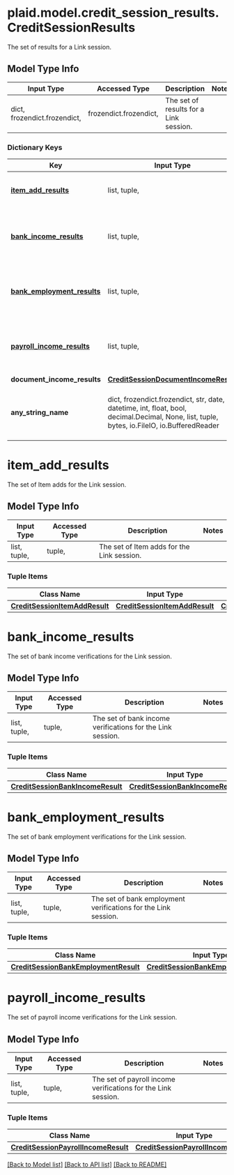 # plaid.model.credit_session_results.CreditSessionResults

The set of results for a Link session.

## Model Type Info
Input Type | Accessed Type | Description | Notes
------------ | ------------- | ------------- | -------------
dict, frozendict.frozendict,  | frozendict.frozendict,  | The set of results for a Link session. | 

### Dictionary Keys
Key | Input Type | Accessed Type | Description | Notes
------------ | ------------- | ------------- | ------------- | -------------
**[item_add_results](#item_add_results)** | list, tuple,  | tuple,  | The set of Item adds for the Link session. | [optional] 
**[bank_income_results](#bank_income_results)** | list, tuple,  | tuple,  | The set of bank income verifications for the Link session. | [optional] 
**[bank_employment_results](#bank_employment_results)** | list, tuple,  | tuple,  | The set of bank employment verifications for the Link session. | [optional] 
**[payroll_income_results](#payroll_income_results)** | list, tuple,  | tuple,  | The set of payroll income verifications for the Link session. | [optional] 
**document_income_results** | [**CreditSessionDocumentIncomeResult**](CreditSessionDocumentIncomeResult.md) | [**CreditSessionDocumentIncomeResult**](CreditSessionDocumentIncomeResult.md) |  | [optional] 
**any_string_name** | dict, frozendict.frozendict, str, date, datetime, int, float, bool, decimal.Decimal, None, list, tuple, bytes, io.FileIO, io.BufferedReader | frozendict.frozendict, str, BoolClass, decimal.Decimal, NoneClass, tuple, bytes, FileIO | any string name can be used but the value must be the correct type | [optional]

# item_add_results

The set of Item adds for the Link session.

## Model Type Info
Input Type | Accessed Type | Description | Notes
------------ | ------------- | ------------- | -------------
list, tuple,  | tuple,  | The set of Item adds for the Link session. | 

### Tuple Items
Class Name | Input Type | Accessed Type | Description | Notes
------------- | ------------- | ------------- | ------------- | -------------
[**CreditSessionItemAddResult**](CreditSessionItemAddResult.md) | [**CreditSessionItemAddResult**](CreditSessionItemAddResult.md) | [**CreditSessionItemAddResult**](CreditSessionItemAddResult.md) |  | 

# bank_income_results

The set of bank income verifications for the Link session.

## Model Type Info
Input Type | Accessed Type | Description | Notes
------------ | ------------- | ------------- | -------------
list, tuple,  | tuple,  | The set of bank income verifications for the Link session. | 

### Tuple Items
Class Name | Input Type | Accessed Type | Description | Notes
------------- | ------------- | ------------- | ------------- | -------------
[**CreditSessionBankIncomeResult**](CreditSessionBankIncomeResult.md) | [**CreditSessionBankIncomeResult**](CreditSessionBankIncomeResult.md) | [**CreditSessionBankIncomeResult**](CreditSessionBankIncomeResult.md) |  | 

# bank_employment_results

The set of bank employment verifications for the Link session.

## Model Type Info
Input Type | Accessed Type | Description | Notes
------------ | ------------- | ------------- | -------------
list, tuple,  | tuple,  | The set of bank employment verifications for the Link session. | 

### Tuple Items
Class Name | Input Type | Accessed Type | Description | Notes
------------- | ------------- | ------------- | ------------- | -------------
[**CreditSessionBankEmploymentResult**](CreditSessionBankEmploymentResult.md) | [**CreditSessionBankEmploymentResult**](CreditSessionBankEmploymentResult.md) | [**CreditSessionBankEmploymentResult**](CreditSessionBankEmploymentResult.md) |  | 

# payroll_income_results

The set of payroll income verifications for the Link session.

## Model Type Info
Input Type | Accessed Type | Description | Notes
------------ | ------------- | ------------- | -------------
list, tuple,  | tuple,  | The set of payroll income verifications for the Link session. | 

### Tuple Items
Class Name | Input Type | Accessed Type | Description | Notes
------------- | ------------- | ------------- | ------------- | -------------
[**CreditSessionPayrollIncomeResult**](CreditSessionPayrollIncomeResult.md) | [**CreditSessionPayrollIncomeResult**](CreditSessionPayrollIncomeResult.md) | [**CreditSessionPayrollIncomeResult**](CreditSessionPayrollIncomeResult.md) |  | 

[[Back to Model list]](../../README.md#documentation-for-models) [[Back to API list]](../../README.md#documentation-for-api-endpoints) [[Back to README]](../../README.md)

